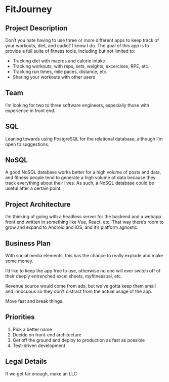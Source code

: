# FitJourney

## Project Description

Don’t you hate having to use three or more different apps to keep track of your workouts, diet, and cadio? I know I do. The goal of this app is to provide a full suite of fitness tools, including but not limited to:

- Tracking diet with macros and calorie intake
- Tracking workouts, with reps, sets, weights, excercises, RPE, etc.
- Tracking run times, mile paces, distance, etc.
- Sharing your workouts with other users

## Team

I’m looking for two to three software engineers, especially those with experience in front end.

## SQL

Leaning towards using PostgreSQL for the relational database, although I’m open to suggestions.

## NoSQL

A good NoSQL database works better for a high volume of posts and data, and fitness people tend to generate a high volume of data because they track everything about their lives. As such, a NoSQL database could be useful after a certain point.

## Project Architecture

I’m thinking of going with a headless server for the backend and a webapp front end written in something like Vue, React, etc. That way there’s room to grow and expand to Android and iOS, and it’s platform agnostic.

## Business Plan

With social media elements, this has the chance to really explode and make some money.

I’d like to keep the app free to use, otherwise no one will ever switch off of their deeply entrenched excel sheets, myfitnesspal, etc.

Revenue source would come from ads, but we've gotta keep them small and innocuous so they don't distract from the actual usage of the app.

Move fast and break things.

## Priorities

1. Pick a better name
2. Decide on front-end architecture
3. Get off the ground and deploy to production as fast as possible
4. Test-driven development

## Legal Details

If we get far enough, make an LLC
